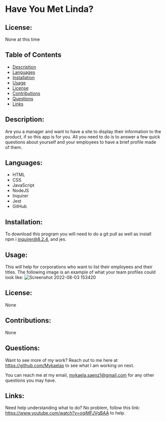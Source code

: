 
# Have You Met Linda?

## License:

None at this time

## Table of Contents

- [Description](#description)
- [Languages](#languages)
- [Installation](#installation)
- [Usage](#usage)
- [License](#license)
- [Contributions](#contributions)
- [Questions](#questions)
- [Links](#links)

## Description:

Are you a manager and want to have a site to display their information to the product, if so this app is for you. All you need to do is to answer a few quick questions about yourself and your employees to have a brief profile made of them. 

## Languages:
- HTML
- CSS
- JavaScript
- NodeJS
- Inquirer
- Jest
- GitHub

## Installation:

To download this program you will need to do a git pull as well as install npm i inquirer@8.2.4, and jes. 

## Usage:

This will help for corporations who want to list their employees and their titles. The following image is an example of what your team profiles could look like: 
![Screenshot 2022-08-03 153420](https://user-images.githubusercontent.com/101831653/182706537-08ed8ad8-bc8a-42f2-b6db-af7ba636a519.png)

## License:

None

## Contributions:
None 

## Questions:

Want to see more of my work? Reach out to me here at https://github.com/Mykaelas to see what I am working on next.

You can reach me at my email, mykaela.saenz1@gmail.com for any other questions you may have.

## Links:
Need help understanding what to do? No problem, follow this link: https://www.youtube.com/watch?v=ogiMFJVgBAA to help. 

